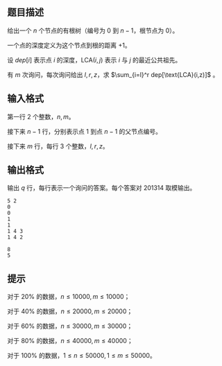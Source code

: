 ## 题目描述

给出一个 $n$ 个节点的有根树（编号为 $0$ 到 $n-1$，根节点为 $0$）。

一个点的深度定义为这个节点到根的距离 $+1$。 

设 $dep[i]$ 表示点 $i$ 的深度，$\text{LCA}(i, j)$ 表示 $i$ 与 $j$ 的最近公共祖先。 

有 $m$ 次询问，每次询问给出 $l, r, z$，求 $\sum_{i=l}^r dep[\text{LCA}(i,z)]$ 。

## 输入格式

第一行 $2$ 个整数，$n, m$。

接下来 $n-1$ 行，分别表示点 $1$ 到点 $n-1$ 的父节点编号。

接下来 $m$ 行，每行 $3$ 个整数，$l, r, z$。

## 输出格式

输出 $q$ 行，每行表示一个询问的答案。每个答案对 $201314$ 取模输出。

```input1
5 2
0
0
1
1
1 4 3
1 4 2
```

```output1
8
5
```

## 提示

对于 $20\%$ 的数据，$n\le 10000,m\le 10000$；

对于 $40\%$ 的数据，$n\le 20000,m\le 20000$；

对于 $60\%$ 的数据，$n\le 30000,m\le 30000$；

对于 $80\%$ 的数据，$n\le 40000,m\le 40000$；

对于 $100\%$ 的数据，$1\le n\le 50000,1\le m\le 50000$。